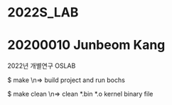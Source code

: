# 2022S_LAB
# 20200010 Junbeom Kang

2022년 개별연구 OSLAB

$ make
    \n=> build project and run bochs

$ make clean
    \n=> clean *.bin *.o kernel binary file